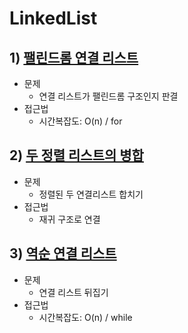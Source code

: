 # LinkedList
## 1) [팰린드롬 연결 리스트](../code/PalindromeLinkedList.java)
- 문제
  - 연결 리스트가 팰린드롬 구조인지 판결
- 접근법
  - 시간복잡도: O(n) / for

## 2) [두 정렬 리스트의 병합](../code/mergeTwoLists.java)
- 문제 
  - 정렬된 두 연결리스트 합치기
- 접근법
  - 재귀 구조로 연결

## 3) [역순 연결 리스트](../code/reverseLinkedList.java)
- 문제
  - 연결 리스트 뒤집기
- 접근법
  - 시간복잡도: O(n) / while